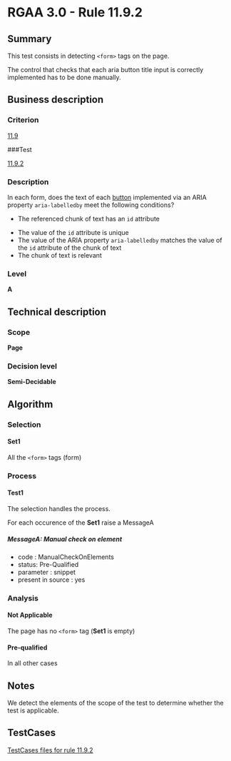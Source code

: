 # RGAA 3.0 -  Rule 11.9.2

## Summary

This test consists in detecting `<form>` tags on the page.

The control that checks that each aria button title input is correctly implemented has to be done manually.

## Business description

### Criterion

[11.9](http://asqatasun.github.io/RGAA--3.0--EN/RGAA3.0_Criteria_English_version_v1.html#crit-11-9)

###Test

[11.9.2](http://asqatasun.github.io/RGAA--3.0--EN/RGAA3.0_Criteria_English_version_v1.html#test-11-9-2)

### Description
In each form, does the text of each <a href="http://asqatasun.github.io/RGAA--3.0--EN/RGAA3.0_Glossary_English_version_v1.html#mBtnForm">button</a>
    implemented via an ARIA property <code>aria-labelledby</code> meet
    the following conditions?
    <ul><li> The referenced chunk of
   text has an <code>id</code> attribute</li>

  <li> The value of the <code>id</code>
   attribute is unique</li>

  <li> The value of the ARIA
   property <code>aria-labelledby</code> matches the value of the
   <code>id</code> attribute of the chunk of text</li>
  <li>The chunk of text is
   relevant</li>
    </ul> 


### Level

**A**

## Technical description

### Scope

**Page**

### Decision level

**Semi-Decidable**

## Algorithm

### Selection

#### Set1

All the `<form>` tags (form)

### Process

#### Test1

The selection handles the process.

For each occurence of the **Set1** raise a MessageA

##### MessageA: Manual check on element

-   code : ManualCheckOnElements
-   status: Pre-Qualified
-   parameter : snippet
-   present in source : yes

### Analysis

#### Not Applicable

The page has no `<form>` tag (**Set1** is empty)

#### Pre-qualified

In all other cases

## Notes

We detect the elements of the scope of the test to determine whether the
test is applicable.



##  TestCases 

[TestCases files for rule 11.9.2](https://github.com/Asqatasun/Asqatasun/tree/master/rules/rules-rgaa3.0/src/test/resources/testcases/rgaa30/Rgaa30Rule110902/) 



